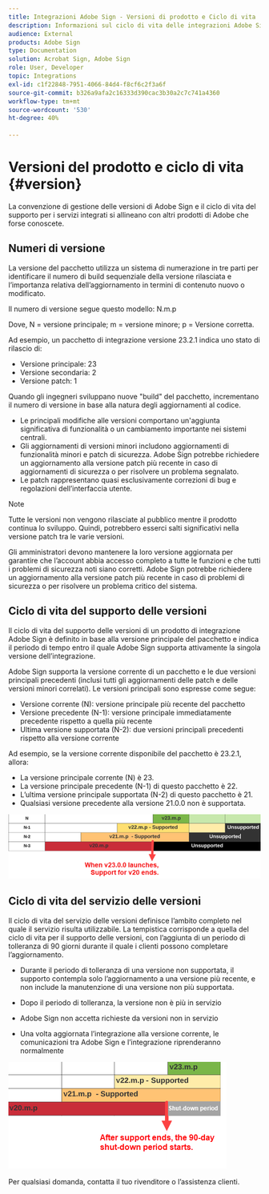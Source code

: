 ```yaml
---
title: Integrazioni Adobe Sign - Versioni di prodotto e Ciclo di vita
description: Informazioni sul ciclo di vita delle integrazioni Adobe Sign
audience: External
products: Adobe Sign
type: Documentation
solution: Acrobat Sign, Adobe Sign
role: User, Developer
topic: Integrations
exl-id: c1f22848-7951-4066-84d4-f8cf6c2f3a6f
source-git-commit: b326a9afa2c16333d390cac3b30a2c7c741a4360
workflow-type: tm+mt
source-wordcount: '530'
ht-degree: 40%

---
```


# Versioni del prodotto e ciclo di vita {#version}

La convenzione di gestione delle versioni di Adobe Sign e il ciclo di vita del supporto per i servizi integrati si allineano con altri prodotti di Adobe che forse conoscete.

## Numeri di versione

La versione del pacchetto utilizza un sistema di numerazione in tre parti per identificare il numero di build sequenziale della versione rilasciata e l’importanza relativa dell’aggiornamento in termini di contenuto nuovo o modificato.

Il numero di versione segue questo modello: N.m.p

Dove, N = versione principale; m = versione minore; p = Versione corretta.

Ad esempio, un pacchetto di integrazione versione 23.2.1 indica uno stato di rilascio di:

* Versione principale: 23
* Versione secondaria: 2
* Versione patch: 1

Quando gli ingegneri sviluppano nuove &quot;build&quot; del pacchetto, incrementano il numero di versione in base alla natura degli aggiornamenti al codice.

* Le principali modifiche alle versioni comportano un&#39;aggiunta significativa di funzionalità o un cambiamento importante nei sistemi centrali.
* Gli aggiornamenti di versioni minori includono aggiornamenti di funzionalità minori e patch di sicurezza. Adobe Sign potrebbe richiedere un aggiornamento alla versione patch più recente in caso di aggiornamenti di sicurezza o per risolvere un problema segnalato.
* Le patch rappresentano quasi esclusivamente correzioni di bug e regolazioni dell’interfaccia utente.

>[!NOTE]
>
>Tutte le versioni non vengono rilasciate al pubblico mentre il prodotto continua lo sviluppo. Quindi, potrebbero esserci salti significativi nella versione patch tra le varie versioni.

Gli amministratori devono mantenere la loro versione aggiornata per garantire che l’account abbia accesso completo a tutte le funzioni e che tutti i problemi di sicurezza noti siano corretti. Adobe Sign potrebbe richiedere un aggiornamento alla versione patch più recente in caso di problemi di sicurezza o per risolvere un problema critico del sistema.

## Ciclo di vita del supporto delle versioni

Il ciclo di vita del supporto delle versioni di un prodotto di integrazione Adobe Sign è definito in base alla versione principale del pacchetto e indica il periodo di tempo entro il quale Adobe Sign supporta attivamente la singola versione dell’integrazione.

Adobe Sign supporta la versione corrente di un pacchetto e le due versioni principali precedenti (inclusi tutti gli aggiornamenti delle patch e delle versioni minori correlati). Le versioni principali sono espresse come segue:

* Versione corrente (N): versione principale più recente del pacchetto
* Versione precedente (N-1): versione principale immediatamente precedente rispetto a quella più recente
* Ultima versione supportata (N-2): due versioni principali precedenti rispetto alla versione corrente

Ad esempio, se la versione corrente disponibile del pacchetto è 23.2.1, allora:

* La versione principale corrente (N) è 23.
* La versione principale precedente (N-1) di questo pacchetto è 22.
* L’ultima versione principale supportata (N-2) di questo pacchetto è 21.
* Qualsiasi versione precedente alla versione 21.0.0 non è supportata.

![Tabella delle versioni](images/version_chart.png)

## Ciclo di vita del servizio delle versioni

Il ciclo di vita del servizio delle versioni definisce l’ambito completo nel quale il servizio risulta utilizzabile. La tempistica corrisponde a quella del ciclo di vita per il supporto delle versioni, con l’aggiunta di un periodo di tolleranza di 90 giorni durante il quale i clienti possono completare l’aggiornamento.

* Durante il periodo di tolleranza di una versione non supportata, il supporto contempla solo l’aggiornamento a una versione più recente, e non include la manutenzione di una versione non più supportata.
* Dopo il periodo di tolleranza, la versione non è più in servizio

* Adobe Sign non accetta richieste da versioni non in servizio
* Una volta aggiornata l’integrazione alla versione corrente, le comunicazioni tra Adobe Sign e l’integrazione riprenderanno normalmente

![Periodo di chiusura](images/shutdown_period.png)

Per qualsiasi domanda, contatta il tuo rivenditore o l’assistenza clienti.

